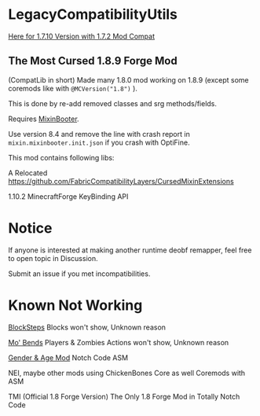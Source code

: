 # LegacyCompatibilityUtils

[Here for 1.7.10 Version with 1.7.2 Mod Compat](https://github.com/HowardZHY/LegacyCompatibilityUtils-1.7.10)

## The Most Cursed 1.8.9 Forge Mod

(CompatLib in short) Made many 1.8.0 mod working on 1.8.9 (except some coremods like with `@MCVersion("1.8")` ).

This is done by re-add removed classes and srg methods/fields.

Requires [MixinBooter](https://github.com/CleanroomMC/MixinBooter).

Use version 8.4 and remove the line with crash report in `mixin.mixinbooter.init.json` if you crash with OptiFine.

This mod contains following libs:

A Relocated https://github.com/FabricCompatibilityLayers/CursedMixinExtensions

1.10.2 MinecraftForge KeyBinding API

# Notice

If anyone is interested at making another runtime deobf remapper, feel free to open topic in Discussion.

Submit an issue if you met incompatibilities.

# Known Not Working

[BlockSteps](https://www.curseforge.com/minecraft/mc-mods/blocksteps)
Blocks won't show, Unknown reason

[Mo' Bends](https://www.curseforge.com/minecraft/mc-mods/mo-bends)
Players & Zombies Actions won't show, Unknown reason

[Gender & Age Mod](https://www.curseforge.com/minecraft/mc-mods/gender)
Notch Code ASM

NEI, maybe other mods using ChickenBones Core as well
Coremods with ASM

TMI (Official 1.8 Forge Version)
The Only 1.8 Forge Mod in Totally Notch Code
